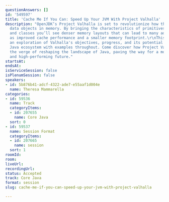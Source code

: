 ```yaml
---
questionAnswers: []
id: '549597'
title: 'Cache Me If You Can: Speed Up Your JVM With Project Valhalla'
description: "OpenJDK’s Project Valhalla is set to revolutionize how the JVM handles
  data objects in memory. By bringing the characteristics of primitives to Java objects
  and classes you’ll see denser memory layouts that can lead to many advantages such
  as improved cache performance and a smaller memory footprint.\r\nThis talk offers
  an exploration of Valhalla's objectives, progress, and its potential impact on the
  Java ecosystem with examples throughout. Come discover how Project Valhalla is on
  the verge of reshaping the landscape of Java, paving the way for a more efficient
  and high-performing future."
startsAt: 
endsAt: 
isServiceSession: false
isPlenumSession: false
speakers:
- id: 5b876b41-adcf-4322-ade7-e55aaf1d004e
  name: Theresa Mammarella
categories:
- id: 59536
  name: Track
  categoryItems:
  - id: 207655
    name: Core Java
  sort: 0
- id: 59537
  name: Session Format
  categoryItems:
  - id: 207665
    name: session
  sort: 1
roomId: 
room: 
liveUrl: 
recordingUrl: 
status: Accepted
track: Core Java
format: session
slug: cache-me-if-you-can-speed-up-your-jvm-with-project-valhalla

---
```

